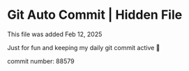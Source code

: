 # Git Auto Commit | Hidden File

This file was added Feb 12, 2025

Just for fun and keeping my daily git commit active 🤪

commit number: 88579
